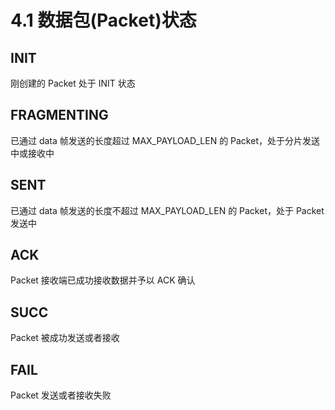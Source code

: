 # 4.1 数据包(Packet)状态

## INIT
  刚创建的 Packet 处于 INIT 状态

## FRAGMENTING
  已通过 data 帧发送的长度超过 MAX_PAYLOAD_LEN 的 Packet，处于分片发送中或接收中

## SENT
  已通过 data 帧发送的长度不超过 MAX_PAYLOAD_LEN 的 Packet，处于 Packet 发送中

## ACK
  Packet 接收端已成功接收数据并予以 ACK 确认

## SUCC
  Packet 被成功发送或者接收

## FAIL
  Packet 发送或者接收失败